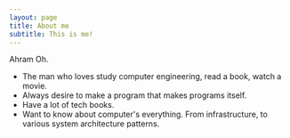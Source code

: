 ```yaml
---
layout: page
title: About me
subtitle: This is me!
---
```


Ahram Oh.

* The man who loves study computer engineering, read a book, watch a movie.
* Always desire to make a program that makes programs itself.
* Have a lot of tech books. 
* Want to know about computer's everything. From infrastructure, to various system architecture patterns.